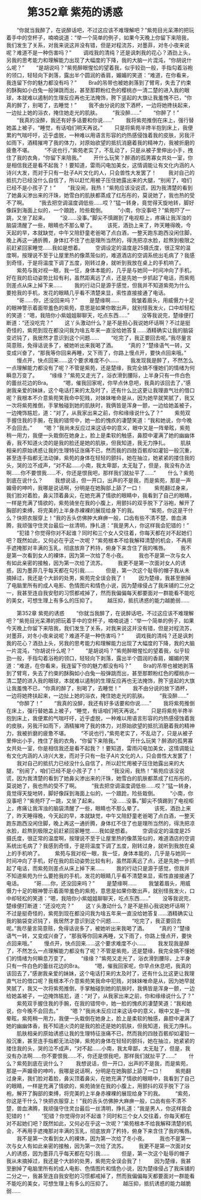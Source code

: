 # 　　第352章 紫苑的诱惑
　　“你就当我醉了，在说醉话吧，不过这应该不难理解吧？”紫苑目光呆滞的把玩着手中的空杯子，喃喃说道：“举一个简单的例子，如果今天晚上你留下来陪我，我们发生了关系，对我来说这并没有错，但是对程流苏，对墨菲，对冬小夜来说呢？难道不是一种伤害吗？”
　　调戏我的清纯？还是讽刺我的花心？酒劲上头，另我的思考能力和理解能力出现了大幅度的下降，我的大脑一片混沌，“你胡说什么呢？”
　　“是胡说吗？”紫苑醉眼惺忪的望着我，似乎较劲一般，手指勾着浴袍的领口，轻轻向下剥落，露出半个圆润的香肩，媚媚的笑道：“难道，在你看来，我连留下你的魅力都没有吗？”
　　Bra的吊带也被她剥落到了臂弯，失去了约束的酥胸如小白兔一般弹跳而出，甚至那颗粉红色的樱桃亦一清二楚的进入我的眼球，本就难以遏制的生理反应再也无法掩饰，胯下竖起的大旗让我羞愧不已，“你真的醉了，别喝了，去睡觉！”
　　我不由分说的放下酒杯，一边将她搀扶起来，一边扯上她的浴衣，掩住她走光的肌肤。
　　“我没醉……”
　　“你醉了！”
　　“我真的没醉，我还有好多话要和你说……”
　　我将紫苑推倒在床上，强行替她盖上被子，“睡觉，有话咱们明天再说。”
　　只是将紫苑半搀半抱到床上，我便累的气喘吁吁，近乎虚脱，一种难以用语言形容的灼热感侵蚀着我的皮肤，另我汗如雨下，酒精摧垮了我的体力，对原始欲望的抵抗消磨着我的精神力，我被折磨的疲惫不堪。
　　“不说也行，”紫苑老实了，不乱动了，只是从被子里伸出小手，拽住了我的衣角，“你留下来陪我。”
　　开什么玩笑？醉酒的孤男寡女共处一室，你是相信我还是看不起我？！要知道，雷雨闪电加美女，这情调能让有文化内涵的人诗兴大发，而对于只有一肚子A片文化的人，只会兽性大发罢了！
　　我对自己的抵抗力已经没什么自信了，所以赶忙用被子压住她露出来的大腿，“别闹了，咱们已经不是小孩子了！”
　　“我没闹，我热！”紫苑应该没说谎，因为我清楚的看到了她鼻尖渗出来的汗珠，她雪白的肌肤都蒸成了红彤彤的，莫说她了，我也热的受不了啊。
　　“我去把空调温度调低些……哎？”猛一转身，竟觉得天旋地转，脚好像踩到海面上似的，一个踉跄，险些栽倒。
　　“小南，你没事吧？”紫苑吓了一跳，又坐了起来。
　　“没……没事。”脚尖不慎踢到了电视柜上，疼痛让我浑浊的脑袋清醒了一些，眼睛也不那么晕了。
　　该死，酒劲上来了，昨天睡得晚，今天起的早，本就缺觉，中午又陪舒童老爸喝了点白酒，一整天跑东跑西没闲住脚，晚上再这一通折腾，身体扛不住了也是理所当然的，得洗把凉水脸，趁熬到极限之前赶紧回家睡觉……我如是想着。
　　空调设定的温度是25摄氏度，很正常的温度啊，按理说不至于让屋里热的像蒸笼似的，难道酒店的空调系统出毛病了？我感到奇怪，于是将温度下调了五度，刚转过身，就听到我放在桌上的手机响了。
　　紫苑与我对视一眼，我一怔，身体本能的，几乎是与她同一时间冲向了手机，好在我的启动姿势比较有利，虽然距离远了点，还是先她一步抓起了电话，而紫苑则差点从床上掉下来……
　　我的行动只是源于感觉，但我并不知道紫苑为什么要抢我的手机，发花的眼睛几乎看不清楚来显，索性直接接通了电话。
　　“哥……你，还没回来吗？”
　　是楚缘啊……
　　我皱着眉头，用威慑力十足的眼神警示着面带羞色的紫苑，意思是如果你敢出声，就别怪我发火，口中却轻松的笑道：“嗯，我陪你小紫姐姐聊聊天，吃点东西……”
　　没等我说完，楚缘便打断道：“还没吃完？”
　　这丫头激动什么？是不是担心我说她坏话啊？不过是挺奇怪的，紫苑到现在都没问我为啥五年来一直没给她答复……酒精确实让我的脑袋变迟钝了，我居然才意识到这个问题……
　　“吃完了，我正要回去呢。”我尽量言简意赅，免得话说多了，被她听出来我喝了酒。
　　“真的？”楚缘语气一转，又变成兴奋了，“那我等你回来再睡，又下雨了，你路上慢点开，要快点回来哦。”
　　慢点开，快点回来……这个要求难度不小……
　　我发现我是醉了，不然怎么一点理解能力都没有了呢？不管是紫苑，还是楚缘，我完全搞不懂她们的情绪为何瞬息万变了。
　　“缘缘？”紫苑又走光了，浴衣滑到腰际，上半身只有一件白色的蕾丝花边的Bra。
　　“嗯，催我回家呢，你早点休息吧，我真的该回去了，”感谢我亲爱的妹妹，这个电话打来的太及时了，还有什么比这更让我理直气壮的借口呢？我根本不介意紫苑笑我命中犯贱，对妹妹唯命是从，因为她早就笑腻了，我又一次将紫苑推倒，手掌触碰到她的肌肤时，我俩皆是浑身一颤，一边给她盖被子，一边掩饰尴尬，道：“对了，从我家出来之前，你和缘缘说什么了？”
　　紫苑双手握住我的手腕，在我的错愕中，她一脸的愧疚的凄楚笑道：“我和她说，你今晚不会回去。”
　　“嗯？”我尚未反应过来这话中的意义，眼中又是一阵晕眩，紫苑稍一用力，我便一头栽倒在她身上，脸上是柔软的触感，鼻腔中灌满了她的幽幽体香，我不知道火烫的是我的脸还是她的肌肤，但我知道，我无力挣扎。
　　肌肤相亲的原始诱惑让我的生理特征涨痛不已，然而我的四肢百骸却如灌铅一般沉重，甚至连手指都无法动弹，紫苑的身体在轻轻的颤抖，她在抽泣，她紧紧的搂住我的头，哭的泣不成声，“对不起……小南，我太卑鄙，太无耻了，但是，我没有办法啊……你不要恨我……不，你还是恨我吧，那样我们就扯平了……”
　　什么？紫苑到底在说什么？
　　我想说话，但一开口，出声的不是我，而是紫苑，那是一声媚骨的呻吟，我哪是说话啊，分明是在她胸部上舔了一口！
　　紫苑翻过身来，我们脸对着脸，鼻尖顶着鼻尖，在她充满了情欲的眼睛中，我看到了自己的眼睛，一样是充满了情欲的，紫苑骑坐在我的小腹上，用颤抖的双手脱下了浴袍，解开了胸部的束缚，将完美的上半身赤裸裸的展现给身下的我。
　　“紫苑，你这是干什么？快把衣服穿上！”我的舌头仿佛肿大麻痹一般，口齿有些不清不楚，兽血沸腾，我顽强守住灵台最后一丝清明，挣扎道：“我是男人，你这样我会犯错的！”
　　“犯错？你觉得你对不起谁？同时和三个女人交往着，你每天都在对不起她们吧？既然如此，又何必在乎这一次呢？”紫苑根本不给我解释清楚的机会，不再用手遮掩那对丰满的玉乳，彻底放弃了矜持，俯身下来含住了我的嘴唇。
　　我不是第一次看到女人的裸体，因为第一次给了冬小夜。
　　我也不是第一次与女人有如此亲密的接触，因为第一次给了流苏。
　　我更不是第一次面对女人的诱惑，因为墨菲几乎每天都在勾引我……
　　但是，第一次这个耻辱的帽子我从未摘掉过，我还是个大龄的处男，紫苑完全误会我了！
　　因为楚缘，我甚至删掉了电脑里所有的成人电影、色情图片和情色小说，因为楚缘侵占了我床铺的二分之一，我甚至连自我安慰的习惯都戒掉了，然而我偏偏每天都要面对一群能看不能吃的美女，可想生理上有多么的压抑了。
　　越压抑，抵抗诱惑的能力越脆弱……

　　第352章 紫苑的诱惑
　　“你就当我醉了，在说醉话吧，不过这应该不难理解吧？”紫苑目光呆滞的把玩着手中的空杯子，喃喃说道：“举一个简单的例子，如果今天晚上你留下来陪我，我们发生了关系，对我来说这并没有错，但是对程流苏，对墨菲，对冬小夜来说呢？难道不是一种伤害吗？”
　　调戏我的清纯？还是讽刺我的花心？酒劲上头，另我的思考能力和理解能力出现了大幅度的下降，我的大脑一片混沌，“你胡说什么呢？”
　　“是胡说吗？”紫苑醉眼惺忪的望着我，似乎较劲一般，手指勾着浴袍的领口，轻轻向下剥落，露出半个圆润的香肩，媚媚的笑道：“难道，在你看来，我连留下你的魅力都没有吗？”
　　Bra的吊带也被她剥落到了臂弯，失去了约束的酥胸如小白兔一般弹跳而出，甚至那颗粉红色的樱桃亦一清二楚的进入我的眼球，本就难以遏制的生理反应再也无法掩饰，胯下竖起的大旗让我羞愧不已，“你真的醉了，别喝了，去睡觉！”
　　我不由分说的放下酒杯，一边将她搀扶起来，一边扯上她的浴衣，掩住她走光的肌肤。
　　“我没醉……”
　　“你醉了！”
　　“我真的没醉，我还有好多话要和你说……”
　　我将紫苑推倒在床上，强行替她盖上被子，“睡觉，有话咱们明天再说。”
　　只是将紫苑半搀半抱到床上，我便累的气喘吁吁，近乎虚脱，一种难以用语言形容的灼热感侵蚀着我的皮肤，另我汗如雨下，酒精摧垮了我的体力，对原始欲望的抵抗消磨着我的精神力，我被折磨的疲惫不堪。
　　“不说也行，”紫苑老实了，不乱动了，只是从被子里伸出小手，拽住了我的衣角，“你留下来陪我。”
　　开什么玩笑？醉酒的孤男寡女共处一室，你是相信我还是看不起我？！要知道，雷雨闪电加美女，这情调能让有文化内涵的人诗兴大发，而对于只有一肚子A片文化的人，只会兽性大发罢了！
　　我对自己的抵抗力已经没什么自信了，所以赶忙用被子压住她露出来的大腿，“别闹了，咱们已经不是小孩子了！”
　　“我没闹，我热！”紫苑应该没说谎，因为我清楚的看到了她鼻尖渗出来的汗珠，她雪白的肌肤都蒸成了红彤彤的，莫说她了，我也热的受不了啊。
　　“我去把空调温度调低些……哎？”猛一转身，竟觉得天旋地转，脚好像踩到海面上似的，一个踉跄，险些栽倒。
　　“小南，你没事吧？”紫苑吓了一跳，又坐了起来。
　　“没……没事。”脚尖不慎踢到了电视柜上，疼痛让我浑浊的脑袋清醒了一些，眼睛也不那么晕了。
　　该死，酒劲上来了，昨天睡得晚，今天起的早，本就缺觉，中午又陪舒童老爸喝了点白酒，一整天跑东跑西没闲住脚，晚上再这一通折腾，身体扛不住了也是理所当然的，得洗把凉水脸，趁熬到极限之前赶紧回家睡觉……我如是想着。
　　空调设定的温度是25摄氏度，很正常的温度啊，按理说不至于让屋里热的像蒸笼似的，难道酒店的空调系统出毛病了？我感到奇怪，于是将温度下调了五度，刚转过身，就听到我放在桌上的手机响了。
　　紫苑与我对视一眼，我一怔，身体本能的，几乎是与她同一时间冲向了手机，好在我的启动姿势比较有利，虽然距离远了点，还是先她一步抓起了电话，而紫苑则差点从床上掉下来……
　　我的行动只是源于感觉，但我并不知道紫苑为什么要抢我的手机，发花的眼睛几乎看不清楚来显，索性直接接通了电话。
　　“哥……你，还没回来吗？”
　　是楚缘啊……
　　我皱着眉头，用威慑力十足的眼神警示着面带羞色的紫苑，意思是如果你敢出声，就别怪我发火，口中却轻松的笑道：“嗯，我陪你小紫姐姐聊聊天，吃点东西……”
　　没等我说完，楚缘便打断道：“还没吃完？”
　　这丫头激动什么？是不是担心我说她坏话啊？不过是挺奇怪的，紫苑到现在都没问我为啥五年来一直没给她答复……酒精确实让我的脑袋变迟钝了，我居然才意识到这个问题……
　　“吃完了，我正要回去呢。”我尽量言简意赅，免得话说多了，被她听出来我喝了酒。
　　“真的？”楚缘语气一转，又变成兴奋了，“那我等你回来再睡，又下雨了，你路上慢点开，要快点回来哦。”
　　慢点开，快点回来……这个要求难度不小……
　　我发现我是醉了，不然怎么一点理解能力都没有了呢？不管是紫苑，还是楚缘，我完全搞不懂她们的情绪为何瞬息万变了。
　　“缘缘？”紫苑又走光了，浴衣滑到腰际，上半身只有一件白色的蕾丝花边的Bra。
　　“嗯，催我回家呢，你早点休息吧，我真的该回去了，”感谢我亲爱的妹妹，这个电话打来的太及时了，还有什么比这更让我理直气壮的借口呢？我根本不介意紫苑笑我命中犯贱，对妹妹唯命是从，因为她早就笑腻了，我又一次将紫苑推倒，手掌触碰到她的肌肤时，我俩皆是浑身一颤，一边给她盖被子，一边掩饰尴尬，道：“对了，从我家出来之前，你和缘缘说什么了？”
　　紫苑双手握住我的手腕，在我的错愕中，她一脸的愧疚的凄楚笑道：“我和她说，你今晚不会回去。”
　　“嗯？”我尚未反应过来这话中的意义，眼中又是一阵晕眩，紫苑稍一用力，我便一头栽倒在她身上，脸上是柔软的触感，鼻腔中灌满了她的幽幽体香，我不知道火烫的是我的脸还是她的肌肤，但我知道，我无力挣扎。
　　肌肤相亲的原始诱惑让我的生理特征涨痛不已，然而我的四肢百骸却如灌铅一般沉重，甚至连手指都无法动弹，紫苑的身体在轻轻的颤抖，她在抽泣，她紧紧的搂住我的头，哭的泣不成声，“对不起……小南，我太卑鄙，太无耻了，但是，我没有办法啊……你不要恨我……不，你还是恨我吧，那样我们就扯平了……”
　　什么？紫苑到底在说什么？
　　我想说话，但一开口，出声的不是我，而是紫苑，那是一声媚骨的呻吟，我哪是说话啊，分明是在她胸部上舔了一口！
　　紫苑翻过身来，我们脸对着脸，鼻尖顶着鼻尖，在她充满了情欲的眼睛中，我看到了自己的眼睛，一样是充满了情欲的，紫苑骑坐在我的小腹上，用颤抖的双手脱下了浴袍，解开了胸部的束缚，将完美的上半身赤裸裸的展现给身下的我。
　　“紫苑，你这是干什么？快把衣服穿上！”我的舌头仿佛肿大麻痹一般，口齿有些不清不楚，兽血沸腾，我顽强守住灵台最后一丝清明，挣扎道：“我是男人，你这样我会犯错的！”
　　“犯错？你觉得你对不起谁？同时和三个女人交往着，你每天都在对不起她们吧？既然如此，又何必在乎这一次呢？”紫苑根本不给我解释清楚的机会，不再用手遮掩那对丰满的玉乳，彻底放弃了矜持，俯身下来含住了我的嘴唇。
　　我不是第一次看到女人的裸体，因为第一次给了冬小夜。
　　我也不是第一次与女人有如此亲密的接触，因为第一次给了流苏。
　　我更不是第一次面对女人的诱惑，因为墨菲几乎每天都在勾引我……
　　但是，第一次这个耻辱的帽子我从未摘掉过，我还是个大龄的处男，紫苑完全误会我了！
　　因为楚缘，我甚至删掉了电脑里所有的成人电影、色情图片和情色小说，因为楚缘侵占了我床铺的二分之一，我甚至连自我安慰的习惯都戒掉了，然而我偏偏每天都要面对一群能看不能吃的美女，可想生理上有多么的压抑了。
　　越压抑，抵抗诱惑的能力越脆弱……
